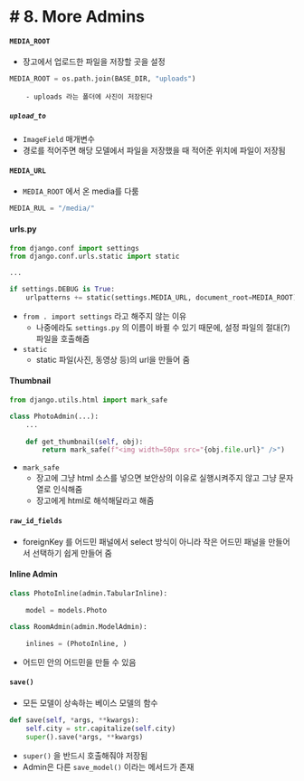 # # 8. More Admins

#### `MEDIA_ROOT`

- 장고에서 업로드한 파일을 저장할 곳을 설정

```python
MEDIA_ROOT = os.path.join(BASE_DIR, "uploads")
```

		- uploads 라는 폴더에 사진이 저장된다



##### `upload_to` 

- `ImageField`  매개변수
- 경로를 적어주면 해당 모델에서 파일을 저장했을 때 적어준 위치에 파일이 저장됨



#### `MEDIA_URL`

- `MEDIA_ROOT` 에서 온 media를 다룸

```python
MEDIA_RUL = "/media/"
```



#### urls.py

```python
from django.conf import settings
from django.conf.urls.static import static

...

if settings.DEBUG is True:
    urlpatterns += static(settings.MEDIA_URL, document_root=MEDIA_ROOT)
```

- `from . import settings` 라고 해주지 않는 이유
  - 나중에라도 `settings.py` 의 이름이 바뀔 수 있기 때문에, 설정 파일의 절대(?) 파일을 호출해줌
- `static` 
  - static 파일(사진, 동영상 등)의 url을 만들어 줌



#### Thumbnail

```python
from django.utils.html import mark_safe

class PhotoAdmin(...):
    ...
    
    def get_thumbnail(self, obj):
        return mark_safe(f"<img width=50px src="{obj.file.url}" />")
```

- `mark_safe`
  - 장고에 그냥 html 소스를 넣으면 보안상의 이유로 실행시켜주지 않고 그냥 문자열로 인식해줌
  - 장고에게 html로 해석해달라고 해줌



#### `raw_id_fields`

- foreignKey 를 어드민 패널에서 select 방식이 아니라 작은 어드민 패널을 만들어서 선택하기 쉽게 만들어 줌



#### Inline Admin

```python
class PhotoInline(admin.TabularInline):
    
    model = models.Photo
    
class RoomAdmin(admin.ModelAdmin):
    
    inlines = (PhotoInline, )
```

- 어드민 안의 어드민을 만들 수 있음



#### `save()`

- 모든 모델이 상속하는 베이스 모델의 함수

```python
def save(self, *args, **kwargs):
    self.city = str.capitalize(self.city)
    super().save(*args, **kwargs)
```

- `super()` 을 반드시 호출해줘야 저장됨
- Admin은 다른 `save_model()` 이라는 메서드가 존재



